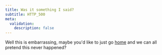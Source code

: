 ```yaml
---
title: Was it something I said?
subtitle: HTTP_500
meta:
  validation:
    description: false
---
```


Well this is embarrassing, maybe you'd like to just go [home](/) and we can all pretend
this never happened?

